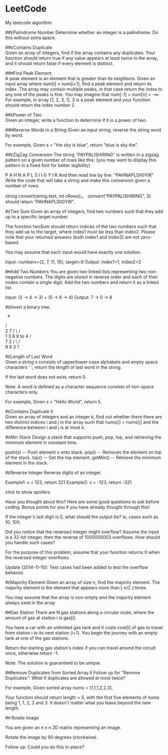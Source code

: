 # LeetCode
My leetcode algorithm 


##`E`Palindrome Number 
Determine whether an integer is a palindrome. Do this without extra space.


##`E`Contains Duplicate  
Given an array of integers, find if the array contains any duplicates. Your function should return true if any value appears at least twice in the array, and it should return false if every element is distinct.

##`M`Find Peak Element   
A peak element is an element that is greater than its neighbors.
Given an input array where num[i] ≠ num[i+1], find a peak element and return its index.
The array may contain multiple peaks, in that case return the index to any one of the peaks is fine.
You may imagine that num[-1] = num[n] = -∞.
For example, in array [1, 2, 3, 1], 3 is a peak element and your function should return the index number 2.

##`E`Power of Two  
Given an integer, write a function to determine if it is a power of two.

##`M`Reverse Words in a String
Given an input string, reverse the string word by word. 

For example,
 Given s = "the sky is blue",
 return "blue is sky the". 

##`E`ZigZag Conversion 
The string "PAYPALISHIRING" is written in a zigzag pattern on a given number of rows like this: (you may want to display this pattern in a fixed font for better legibility)

P   A   H   N
A P L S I I G
Y   I   R
And then read line by line: "PAHNAPLSIIGYIR"
Write the code that will take a string and make this conversion given a number of rows:

string convert(string text, int nRows);。
convert("PAYPALISHIRING", 3) should return "PAHNAPLSIIGYIR".

#`E`Two Sum
Given an array of integers, find two numbers such that they add up to a specific target number.

The function twoSum should return indices of the two numbers such that they add up to the target, where index1 must be less than index2. Please note that your returned answers (both index1 and index2) are not zero-based.

You may assume that each input would have exactly one solution.

Input: numbers={2, 7, 11, 15}, target=9
Output: index1=1, index2=2



#`M`Add Two Numbers
You are given two linked lists representing two non-negative numbers. The digits are stored in reverse order and each of their nodes contain a single digit. Add the two numbers and return it as a linked list.

Input: (2 -> 4 -> 3) + (5 -> 6 -> 4)
Output: 7 -> 0 -> 8

#`E`Invert a binary tree.

     4
   /   \
  2     7
 / \   / \
1   3 6   9
to
     4
   /   \
  7     2
 / \   / \
9   6 3   1


#`E`Length of Last Word   
Given a string s consists of upper/lower-case alphabets and empty space characters ' ', return the length of last word in the string.

If the last word does not exist, return 0.

Note: A word is defined as a character sequence consists of non-space characters only.

For example, 
Given s = "Hello World",
return 5.


#`E`Contains Duplicate II  
Given an array of integers and an integer k, find out whether there there are two distinct indices i and j in the array such that nums[i] = nums[j] and the difference between i and j is at most k.


#`E`Min Stack
Design a stack that supports push, pop, top, and retrieving the minimum element in constant time.

push(x) -- Push element x onto stack.
pop() -- Removes the element on top of the stack.
top() -- Get the top element.
getMin() -- Retrieve the minimum element in the stack.



#`E`Reverse Integer
Reverse digits of an integer.

Example1: x = 123, return 321
Example2: x = -123, return -321

click to show spoilers.

Have you thought about this?
Here are some good questions to ask before coding. Bonus points for you if you have already thought through this!

If the integer's last digit is 0, what should the output be? ie, cases such as 10, 100.

Did you notice that the reversed integer might overflow? Assume the input is a 32-bit integer, then the reverse of 1000000003 overflows. How should you handle such cases?

For the purpose of this problem, assume that your function returns 0 when the reversed integer overflows.

Update (2014-11-10):
Test cases had been added to test the overflow behavior.


#`E`Majority Element
Given an array of size n, find the majority element. The majority element is the element that appears more than ⌊ n/2 ⌋ times.

You may assume that the array is non-empty and the majority element always exist in the array

#`M`Gas Station 
There are N gas stations along a circular route, where the amount of gas at station i is gas[i].

You have a car with an unlimited gas tank and it costs cost[i] of gas to travel from station i to its next station (i+1). You begin the journey with an empty tank at one of the gas stations.

Return the starting gas station's index if you can travel around the circuit once, otherwise return -1.

Note:
The solution is guaranteed to be unique.


#`M`Remove Duplicates from Sorted Array II 
Follow up for "Remove Duplicates":
 What if duplicates are allowed at most twice?

For example,
 Given sorted array nums = [1,1,1,2,2,3], 

Your function should return length = 5, with the first five elements of nums being 1, 1, 2, 2 and 3. It doesn't matter what you leave beyond the new length. 

#`M` Rotate Image 

You are given an n x n 2D matrix representing an image.

Rotate the image by 90 degrees (clockwise).

Follow up:
Could you do this in-place?
